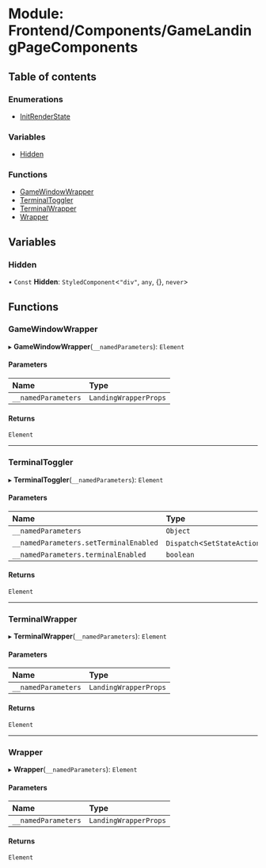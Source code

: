 # Module: Frontend/Components/GameLandingPageComponents

## Table of contents

### Enumerations

- [InitRenderState](../enums/Frontend_Components_GameLandingPageComponents.InitRenderState.md)

### Variables

- [Hidden](Frontend_Components_GameLandingPageComponents.md#hidden)

### Functions

- [GameWindowWrapper](Frontend_Components_GameLandingPageComponents.md#gamewindowwrapper)
- [TerminalToggler](Frontend_Components_GameLandingPageComponents.md#terminaltoggler)
- [TerminalWrapper](Frontend_Components_GameLandingPageComponents.md#terminalwrapper)
- [Wrapper](Frontend_Components_GameLandingPageComponents.md#wrapper)

## Variables

### Hidden

• `Const` **Hidden**: `StyledComponent`<`"div"`, `any`, {}, `never`\>

## Functions

### GameWindowWrapper

▸ **GameWindowWrapper**(`__namedParameters`): `Element`

#### Parameters

| Name                | Type                  |
| :------------------ | :-------------------- |
| `__namedParameters` | `LandingWrapperProps` |

#### Returns

`Element`

---

### TerminalToggler

▸ **TerminalToggler**(`__namedParameters`): `Element`

#### Parameters

| Name                                   | Type                                      |
| :------------------------------------- | :---------------------------------------- |
| `__namedParameters`                    | `Object`                                  |
| `__namedParameters.setTerminalEnabled` | `Dispatch`<`SetStateAction`<`boolean`\>\> |
| `__namedParameters.terminalEnabled`    | `boolean`                                 |

#### Returns

`Element`

---

### TerminalWrapper

▸ **TerminalWrapper**(`__namedParameters`): `Element`

#### Parameters

| Name                | Type                  |
| :------------------ | :-------------------- |
| `__namedParameters` | `LandingWrapperProps` |

#### Returns

`Element`

---

### Wrapper

▸ **Wrapper**(`__namedParameters`): `Element`

#### Parameters

| Name                | Type                  |
| :------------------ | :-------------------- |
| `__namedParameters` | `LandingWrapperProps` |

#### Returns

`Element`
